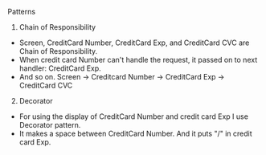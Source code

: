 Patterns

1. Chain of Responsibility
  - Screen, CreditCard Number, CreditCard Exp, and CreditCard CVC are Chain of Responsibility. 
  - When credit card Number can't handle the request, it passed on to next handler: CreditCard Exp. 
  - And so on. Screen -> Creditcard Number -> CreditCard Exp -> CreditCard CVC

 2. Decorator
  - For using the display of CreditCard Number and credit card Exp I use Decorator pattern. 
  - It makes a space between CreditCard Number. And it puts "/" in credit card Exp.
